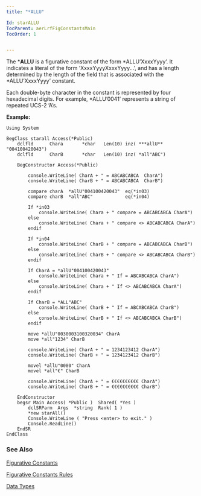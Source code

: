 ```yaml
---
title: "*ALLU"

Id: starALLU
TocParent: aerLrfFigConstantsMain
TocOrder: 1


---
```


The ***ALLU** is a figurative constant of the form *ALLU’XxxxYyyy’. It indicates a literal of the form ’XxxxYyyyXxxxYyyy...’, and has a length determined by the length of the field that is associated with the *ALLU’XxxxYyyy’ constant. 

Each double-byte character in the constant is represented by four hexadecimal digits. For example, *ALLU’0041’ represents a string of repeated UCS-2 ’A’s. 

**Example:** 

```
Using System

BegClass starall Access(*Public)
	dclfld		Chara		*char	Len(10) inz( ***allU** "004100420043")
	dclfld		CharB		*char	Len(10) inz( *all"ABC")

	BegConstructor Access(*Public)

		console.WriteLine( CharA + " = ABCABCABCA  CharA")
		console.WriteLine( CharB + " = ABCABCABCA  CharB")

		compare charA  *allU"004100420043"  eq(*in03)	
		compare charB  *all"ABC"			eq(*in04)	

		If *in03
			console.WriteLine( Chara + " compare = ABCABCABCA CharA")
		else
			console.WriteLine( Chara + " compare <> ABCABCABCA CharA")
		endif

		If *in04
			console.WriteLine( CharB + " compare = ABCABCABCA CharB")
		else
			console.WriteLine( CharB + " compare <> ABCABCABCA CharB")
		endif

		If CharA = *allU"004100420043"
			console.WriteLine( Chara + " If = ABCABCABCA CharA")
		else
			console.WriteLine( Chara + " If <> ABCABCABCA CharA")
		endif

		If CharB = *ALL"ABC"
			console.WriteLine( CharB + " If = ABCABCABCA CharB")
		else
			console.WriteLine( CharB + " If <> ABCABCABCA CharB")
		endif	

		move *allU"0030003100320034" CharA
		move *all"1234" CharB

		console.WriteLine( CharA + " = 1234123412 CharA")
		console.WriteLine( CharB + " = 1234123412 CharB")

		movel *allU"0080" CharA
		movel *all"€" CharB

		console.WriteLine( CharA + " = €€€€€€€€€€ CharA")
		console.WriteLine( CharB + " = €€€€€€€€€€ CharB")

	EndConstructor
	begsr Main Access( *Public )  Shared( *Yes )
		dclSRParm  Args  *string  Rank( 1 )
		*new starAll()
		Console.WriteLine ( "Press <enter> to exit." )
		Console.ReadLine()
	EndSR	
EndClass
```

### See Also
[Figurative Constants](ecrLrfFigConstantsMain.html)

[Figurative Constants Rules](Fig_Constants_Rules.html)

[Data Types](ecrLrfDataTypesMain.html) 

